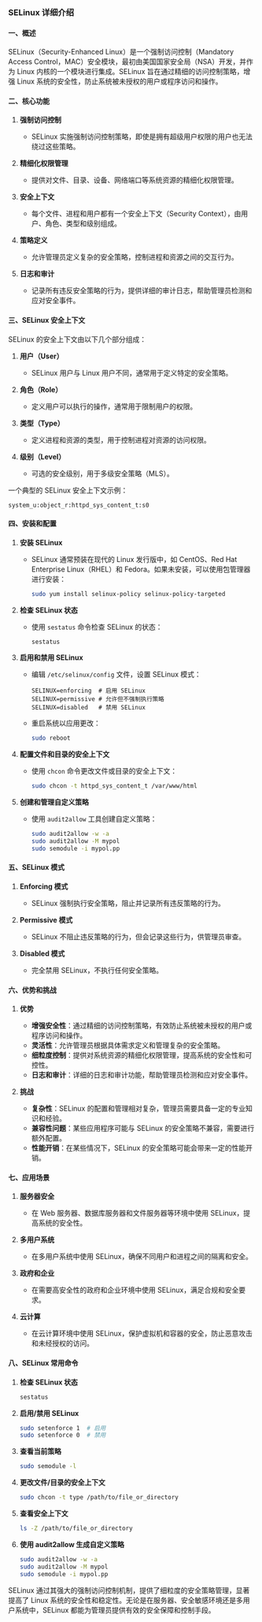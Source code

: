 ### SELinux 详细介绍

#### 一、概述

SELinux（Security-Enhanced Linux）是一个强制访问控制（Mandatory Access Control，MAC）安全模块，最初由美国国家安全局（NSA）开发，并作为 Linux 内核的一个模块进行集成。SELinux 旨在通过精细的访问控制策略，增强 Linux 系统的安全性，防止系统被未授权的用户或程序访问和操作。

#### 二、核心功能

1. **强制访问控制**
   - SELinux 实施强制访问控制策略，即使是拥有超级用户权限的用户也无法绕过这些策略。

2. **精细化权限管理**
   - 提供对文件、目录、设备、网络端口等系统资源的精细化权限管理。

3. **安全上下文**
   - 每个文件、进程和用户都有一个安全上下文（Security Context），由用户、角色、类型和级别组成。

4. **策略定义**
   - 允许管理员定义复杂的安全策略，控制进程和资源之间的交互行为。

5. **日志和审计**
   - 记录所有违反安全策略的行为，提供详细的审计日志，帮助管理员检测和应对安全事件。

#### 三、SELinux 安全上下文

SELinux 的安全上下文由以下几个部分组成：

1. **用户（User）**
   - SELinux 用户与 Linux 用户不同，通常用于定义特定的安全策略。

2. **角色（Role）**
   - 定义用户可以执行的操作，通常用于限制用户的权限。

3. **类型（Type）**
   - 定义进程和资源的类型，用于控制进程对资源的访问权限。

4. **级别（Level）**
   - 可选的安全级别，用于多级安全策略（MLS）。

一个典型的 SELinux 安全上下文示例：
```plaintext
system_u:object_r:httpd_sys_content_t:s0
```

#### 四、安装和配置

1. **安装 SELinux**
   - SELinux 通常预装在现代的 Linux 发行版中，如 CentOS、Red Hat Enterprise Linux（RHEL）和 Fedora。如果未安装，可以使用包管理器进行安装：
     ```bash
     sudo yum install selinux-policy selinux-policy-targeted
     ```

2. **检查 SELinux 状态**
   - 使用 `sestatus` 命令检查 SELinux 的状态：
     ```bash
     sestatus
     ```

3. **启用和禁用 SELinux**
   - 编辑 `/etc/selinux/config` 文件，设置 SELinux 模式：
     ```plaintext
     SELINUX=enforcing  # 启用 SELinux
     SELINUX=permissive # 允许但不强制执行策略
     SELINUX=disabled   # 禁用 SELinux
     ```
   - 重启系统以应用更改：
     ```bash
     sudo reboot
     ```

4. **配置文件和目录的安全上下文**
   - 使用 `chcon` 命令更改文件或目录的安全上下文：
     ```bash
     sudo chcon -t httpd_sys_content_t /var/www/html
     ```

5. **创建和管理自定义策略**
   - 使用 `audit2allow` 工具创建自定义策略：
     ```bash
     sudo audit2allow -w -a
     sudo audit2allow -M mypol
     sudo semodule -i mypol.pp
     ```

#### 五、SELinux 模式

1. **Enforcing 模式**
   - SELinux 强制执行安全策略，阻止并记录所有违反策略的行为。

2. **Permissive 模式**
   - SELinux 不阻止违反策略的行为，但会记录这些行为，供管理员审查。

3. **Disabled 模式**
   - 完全禁用 SELinux，不执行任何安全策略。

#### 六、优势和挑战

1. **优势**
   - **增强安全性**：通过精细的访问控制策略，有效防止系统被未授权的用户或程序访问和操作。
   - **灵活性**：允许管理员根据具体需求定义和管理复杂的安全策略。
   - **细粒度控制**：提供对系统资源的精细化权限管理，提高系统的安全性和可控性。
   - **日志和审计**：详细的日志和审计功能，帮助管理员检测和应对安全事件。

2. **挑战**
   - **复杂性**：SELinux 的配置和管理相对复杂，管理员需要具备一定的专业知识和经验。
   - **兼容性问题**：某些应用程序可能与 SELinux 的安全策略不兼容，需要进行额外配置。
   - **性能开销**：在某些情况下，SELinux 的安全策略可能会带来一定的性能开销。

#### 七、应用场景

1. **服务器安全**
   - 在 Web 服务器、数据库服务器和文件服务器等环境中使用 SELinux，提高系统的安全性。

2. **多用户系统**
   - 在多用户系统中使用 SELinux，确保不同用户和进程之间的隔离和安全。

3. **政府和企业**
   - 在需要高安全性的政府和企业环境中使用 SELinux，满足合规和安全要求。

4. **云计算**
   - 在云计算环境中使用 SELinux，保护虚拟机和容器的安全，防止恶意攻击和未经授权的访问。

#### 八、SELinux 常用命令

1. **检查 SELinux 状态**
   ```bash
   sestatus
   ```

2. **启用/禁用 SELinux**
   ```bash
   sudo setenforce 1  # 启用
   sudo setenforce 0  # 禁用
   ```

3. **查看当前策略**
   ```bash
   sudo semodule -l
   ```

4. **更改文件/目录的安全上下文**
   ```bash
   sudo chcon -t type /path/to/file_or_directory
   ```

5. **查看安全上下文**
   ```bash
   ls -Z /path/to/file_or_directory
   ```

6. **使用 audit2allow 生成自定义策略**
   ```bash
   sudo audit2allow -w -a
   sudo audit2allow -M mypol
   sudo semodule -i mypol.pp
   ```

SELinux 通过其强大的强制访问控制机制，提供了细粒度的安全策略管理，显著提高了 Linux 系统的安全性和稳定性。无论是在服务器、安全敏感环境还是多用户系统中，SELinux 都能为管理员提供有效的安全保障和控制手段。